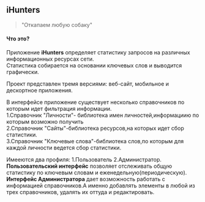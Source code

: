 <h2>iHunters</h2>
<blockquote>
"Откапаем любую собаку"
</blockquote>
<div>
<h4>Что это?</h4>
<p>Приложение <strong>iHunters</strong> определяет статистику запросов на различных информационных ресурсах сети.<br>
Статистика собирается на основании ключевых слов и выводится графически.<p>Проект представлен тремя версиями: веб-сайт, мобильное и дескортное приложения.</p>
</p>
</div>
<div>
<p>В интерфейсе приложение существует несколько справочников по которым идет фильтрация информации.<br>
1.Справочник "Личности"- библиотека имен личностей,информациию по которым возможно получить<br>
2.Справочник "Сайты"-библиотека ресурсов,на которых идет сбор статистики.<br>
3.Справочник "Ключевые слова"-библиотека слов,по которым для каждой личности ведется сбор статистики.
</p>
<p>Имееются два профиля: 1.Пользователь 2.Администратор.</br>
<b>Пользовательский интерфейс</b> позволяет отслеживать общую статистику по ключевым словам и  еженедельную(периодическую).</br>
<b>Интерфейс Администратора</b> дает возможность работать с информацией справочников.А именно добавлять элементы в любой из трех справочников, удалять их оттуда и редактировать. <br>
</div>

